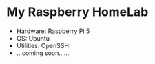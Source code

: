 # My Raspberry HomeLab
- Hardware: Raspberry Pi 5
- OS: Ubuntu
- Utilities: OpenSSH
- ...coming soon......
